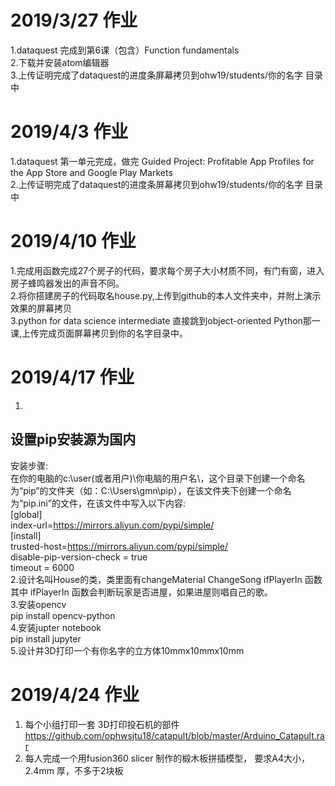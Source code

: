 # 2019/3/27 作业
1.dataquest 完成到第6课（包含）Function fundamentals  
2.下载并安装atom编辑器  
3.上传证明完成了dataquest的进度条屏幕拷贝到ohw19/students/你的名字 目录中  

# 2019/4/3 作业
1.dataquest 第一单元完成，做完 Guided Project: Profitable App Profiles for the App Store and Google Play Markets    
2.上传证明完成了dataquest的进度条屏幕拷贝到ohw19/students/你的名字 目录中  

# 2019/4/10 作业
1.完成用函数完成27个房子的代码，要求每个房子大小材质不同，有门有窗，进入房子蜂鸣器发出的声音不同。  
2.将你搭建房子的代码取名house.py,上传到github的本人文件夹中，并附上演示效果的屏幕拷贝  
3.python for data science intermediate 直接跳到object-oriented Python那一课,上传完成页面屏幕拷贝到你的名字目录中。


# 2019/4/17 作业
1.
## 设置pip安装源为国内  
安装步骤:  
在你的电脑的c:\user(或者用户)\你电脑的用户名\，这个目录下创建一个命名为“pip”的文件夹（如：C:\Users\gmn\pip），在该文件夹下创建一个命名为“pip.ini”的文件，在该文件中写入以下内容:  
[global]  
index-url=https://mirrors.aliyun.com/pypi/simple/  
[install]    
trusted-host=https://mirrors.aliyun.com/pypi/simple/    
disable-pip-version-check = true    
timeout = 6000  
2.设计名叫House的类，类里面有changeMaterial  ChangeSong  ifPlayerIn 函数  其中 ifPlayerIn 函数会判断玩家是否进屋，如果进屋则唱自己的歌。  
3.安装opencv  
pip install opencv-python  
4.安装jupter notebook  
pip install jupyter  
5.设计并3D打印一个有你名字的立方体10mmx10mmx10mm

# 2019/4/24 作业
1. 每个小组打印一套 3D打印投石机的部件  https://github.com/ophwsjtu18/catapult/blob/master/Arduino_Catapult.rar      
2. 每人完成一个用fusion360 slicer 制作的椴木板拼插模型，  要求A4大小，2.4mm 厚，不多于2块板  
